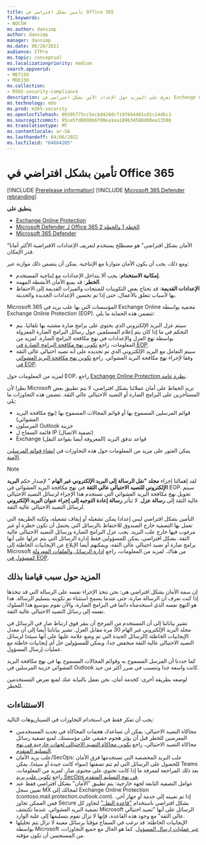 ```yaml
---
title: تأمين بشكل افتراضي في Office 365
f1.keywords:
- NOCSH
ms.author: dansimp
author: dansimp
manager: dansimp
ms.date: 06/28/2021
audience: ITPro
ms.topic: conceptual
ms.localizationpriority: medium
search.appverid:
- MET150
- MOE150
ms.collection:
- M365-security-compliance
description: تعرف على المزيد حول الإعداد الآمن بشكل افتراضي في Exchange Online Protection (EOP)
ms.technology: mdo
ms.prod: m365-security
ms.openlocfilehash: 09395775cc5ecbd420dc7197664401c01c24d6c3
ms.sourcegitcommit: 85ce5fd0698b6f00ea1ea189634588d00ea13508
ms.translationtype: MT
ms.contentlocale: ar-SA
ms.lasthandoff: 04/06/2022
ms.locfileid: "64664205"
---
```

# <a name="secure-by-default-in-office-365"></a>تأمين بشكل افتراضي في Office 365

[!INCLUDE [Prerelease information](../includes/prerelease.md)]
[!INCLUDE [Microsoft 365 Defender rebranding](../includes/microsoft-defender-for-office.md)]

**ينطبق على**
- [Exchange Online Protection](exchange-online-protection-overview.md)
- [Microsoft Defender لـ Office 365 الخطة 1 والخطة 2](defender-for-office-365.md)
- [Microsoft 365 Defender](../defender/microsoft-365-defender.md)

"الأمان بشكل افتراضي" هو مصطلح يستخدم لتعريف الإعدادات الافتراضية الأكثر أمانا قدر الإمكان.

ومع ذلك، يجب أن يكون الأمان متوازنا مع الإنتاجية. يمكن أن يتضمن ذلك موازنة عبر:

- **إمكانية الاستخدام**: يجب ألا يتداخل الإعدادات مع إنتاجية المستخدم.
- **الخطر**: قد يمنع الأمان الأنشطة المهمة.
- **الإعدادات القديمة**: قد تحتاج بعض التكوينات للمنتجات والميزات القديمة إلى الاحتفاظ بها لأسباب تتعلق بالأعمال، حتى إذا تم تحسين الإعدادات الجديدة والحديثة.

Microsoft 365 المؤسسات التي بها علب بريد في Exchange Online محمية بواسطة Exchange Online Protection (EOP). تتضمن هذه الحماية ما يلي:

- سيتم عزل البريد الإلكتروني الذي يحتوي على برامج ضارة مشتبه بها تلقائيا. يتم التحكم في ما إذا كان يتم إعلام المستلمين حول رسائل البرامج الضارة المعزولة بواسطة نهج العزل والإعدادات في نهج مكافحة البرامج الضارة. لمزيد من المعلومات، راجع [تكوين نهج مكافحة البرامج الضارة في EOP](configure-anti-malware-policies.md).
- سيتم التعامل مع البريد الإلكتروني الذي تم تحديده على أنه تصيد احتيالي عالي الثقة وفقا لإجراء نهج مكافحة البريد العشوائي. راجع [تكوين نهج مكافحة البريد العشوائي في EOP](configure-your-spam-filter-policies.md).

لمزيد من المعلومات حول EOP، راجع [Exchange Online Protection نظرة عامة](exchange-online-protection-overview.md).

نظرا لأن Microsoft تريد الحفاظ على أمان عملائنا بشكل افتراضي، لا يتم تطبيق بعض المستأجرين على البرامج الضارة أو التصيد الاحتيالي عالي الثقة. تتضمن هذه التجاوزات ما يلي:

- قوائم المرسلين المسموح بها أو قوائم المجالات المسموح بها (نهج مكافحة البريد العشوائي)
- المرسلون Outlook خزينة
- قائمة السماح ل IP (تصفية الاتصال)
- Exchange قواعد تدفق البريد (المعروفة أيضا بقواعد النقل)

يمكن العثور على مزيد من المعلومات حول هذه التجاوزات في [إنشاء قوائم المرسلين الآمنة](create-safe-sender-lists-in-office-365.md).

> [!NOTE]
> لقد إهمالنا إجراء **مجلد "نقل الرسالة إلى البريد الإلكتروني غير الهام** " لإصدار حكم **البريد الإلكتروني للتصيد الاحتيالي عالي الثقة** في نهج مكافحة البريد العشوائي في EOP. سيتم تحويل نهج مكافحة البريد العشوائي التي تستخدم هذا الإجراء لرسائل التصيد الاحتيالي عالية الثقة إلى **رسالة عزل**. لا تتأثر **رسالة إعادة التوجيه إلى إجراء عنوان البريد الإلكتروني** لرسائل التصيد الاحتيالي عالية الثقة.

التأمين بشكل افتراضي ليس إعدادا يمكن تشغيله أو إيقاف تشغيله، ولكنه الطريقة التي تعمل بها التصفية خارج الصندوق للاحتفاظ بالرسائل التي يحتمل أن تكون خطرة أو غير مرغوب فيها خارج علب البريد. يجب عزل البرامج الضارة ورسائل التصيد الاحتيالي عالية الثقة. بشكل افتراضي، يمكن للمسؤولين فقط إدارة الرسائل التي يتم عزلها على أنها برامج ضارة أو تصيد احتيالي عالي الثقة، ويمكنهم أيضا الإبلاغ عن الإيجابيات الخاطئة إلى Microsoft من هناك. لمزيد من المعلومات، راجع [إدارة الرسائل والملفات المعزولة كمسؤول في EOP](manage-quarantined-messages-and-files.md).

## <a name="more-on-why-were-doing-this"></a>المزيد حول سبب قيامنا بذلك

إن سمة الأمان بشكل افتراضي هي: نحن نتخذ الإجراء نفسه على الرسالة التي قد تتخذها إذا كنت تعرف أن الرسالة ضارة، حتى عندما يسمح استثناء تم تكوينه بتسليم الرسالة. هذا هو النهج نفسه الذي استخدمناه دائما في البرامج الضارة، والآن نقوم بتوسيع هذا السلوك نفسه إلى رسائل التصيد الاحتيالي عالية الثقة.

تشير بياناتنا إلى أن المستخدم من المرجح أن ينقر فوق ارتباط ضار في الرسائل في مجلد البريد الإلكتروني غير الهام 30 مرة مقابل العزل. تشير بياناتنا أيضا إلى أن معدل الإيجابيات الخاطئة (الرسائل الجيدة التي تم وضع علامة عليها على أنها سيئة) لرسائل التصيد الاحتيالي عالية الثقة منخفض جدا، ويمكن للمسؤولين حل أي إيجابيات خاطئة مع عمليات إرسال المسؤول.

كما حددنا أن المرسل المسموح به وقوائم المجالات المسموح بها في نهج مكافحة البريد العشوائي خزينة المرسلين في Outlook كانت واسعة جدا وتتسبب في ضرر أكثر من جيد.

لوضعه بطريقة أخرى: كخدمة أمان، نحن نعمل بالنيابة عنك لمنع تعرض المستخدمين للخطر.

## <a name="exceptions"></a>الاستثناءات

يجب أن تفكر فقط في استخدام التجاوزات في السيناريوهات التالية:

- محاكاة التصيد الاحتيالي: يمكن أن تساعدك هجمات المحاكاة في تحديد المستخدمين المعرضين للخطر قبل أن يؤثر هجوم حقيقي على مؤسستك. لمنع تصفية رسائل محاكاة التصيد الاحتيالي، راجع [تكوين محاكاة التصيد الاحتيالي لجهات خارجية في نهج التسليم المتقدم](/microsoft-365/security/office-365-security/configure-advanced-delivery#use-the-microsoft-365-defender-portal-to-configure-third-party-phishing-simulations-in-the-advanced-delivery-policy).
- علب بريد الأمان/SecOps: علب البريد المخصصة التي تستخدمها فرق الأمان للحصول على الرسائل التي لم تتم تصفتها (سواء كانت جيدة أو سيئة). يمكن Teams بعد ذلك المراجعة لمعرفة ما إذا كانت تحتوي على محتوى ضار. لمزيد من المعلومات، راجع [تكوين علب بريد SecOps في نهج التسليم المتقدم](/microsoft-365/security/office-365-security/configure-advanced-delivery#use-the-microsoft-365-defender-portal-to-configure-secops-mailboxes-in-the-advanced-delivery-policy).
- عوامل التصفية التابعة لجهة خارجية: يتم تطبيق "الأمان" بشكل افتراضي فقط عند تعيين سجل MX لمجالك إلى Exchange Online Protection (contoso.mail.protection.outlook.com). إذا تم تعيينه إلى خدمة أو جهاز آخر، فمن الممكن تجاوز Secure بشكل افتراضي باستخدام ["قاعدة النقل"](/exchange/security-and-compliance/mail-flow-rules/use-rules-to-set-scl) لتجاوز كل تصفية البريد العشوائي. عندما تكتشف Microsoft الرسائل على أنها "تصيد احتيالي عالي الثقة" مع وجود هذه القاعدة، فإنها لا تزال تقوم بتسليمها إلى علبة الوارد. 
- الإيجابيات الخاطئة: قد ترغب في السماح مؤقتا برسائل معينة لا تزال يتم تحليلها بواسطة Microsoft [عبر عمليات إرسال المسؤول](admin-submission.md). كما هو الحال مع جميع التجاوزات، من المستحسن أن تكون مؤقتة.
